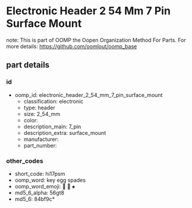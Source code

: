 # Electronic Header 2 54 Mm 7 Pin Surface Mount  

note: This is part of OOMP the Oopen Organization Method For Parts. For more details: https://github.com/oomlout/oomp_base

##  part details





### id
* oomp_id: electronic_header_2_54_mm_7_pin_surface_mount
  * classification: electronic
  * type: header
  * size: 2_54_mm
  * color: 
  * description_main: 7_pin
  * description_extra: surface_mount
  * manufacturer: 
  * part_number: 

### other_codes
* short_code: hi17psm
* oomp_word: key egg spades
* oomp_word_emoji: :key: :egg: :spades:
* md5_6_alpha: 56gt8
* md5_6: 84bf9c* 